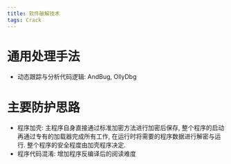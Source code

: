 ```yaml
---
title: 软件破解技术
tags: Crack
---
```


# 通用处理手法

* 动态跟踪与分析代码逻辑: AndBug, OllyDbg

# 主要防护思路

* 程序加壳: 主程序自身直接通过标准加密方法进行加密后保存, 整个程序的启动再通过专有的加载器完成所有工作, 在运行时将需要的程序数据进行解密与运行. 整个程序的安全程度由加壳程序决定.
* 程序代码混淆: 增加程序反编译后的阅读难度

